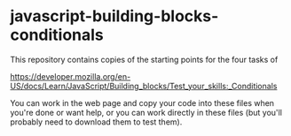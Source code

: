 # javascript-building-blocks-conditionals

This repository contains copies of the starting points for the four tasks of

https://developer.mozilla.org/en-US/docs/Learn/JavaScript/Building_blocks/Test_your_skills:_Conditionals

You can work in the web page and copy your code into these files when you're done or want help, or you can work directly in these files (but you'll probably need to download them to test them).
